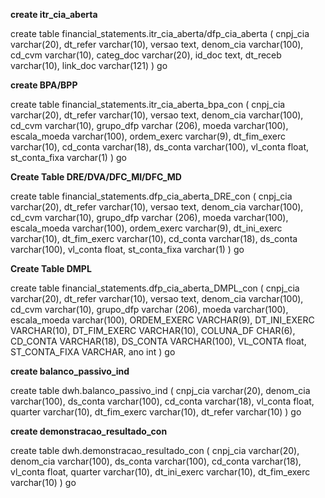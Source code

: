 **create itr_cia_aberta**

create table financial_statements.itr_cia_aberta/dfp_cia_aberta
(
   	cnpj_cia varchar(20),
	dt_refer varchar(10),
	versao text,
	denom_cia varchar(100),
   	cd_cvm varchar(10),
	categ_doc varchar(20),
	id_doc text,
	dt_receb varchar(10),
	link_doc varchar(121)
)
go

**create BPA/BPP**

create table financial_statements.itr_cia_aberta_bpa_con
(
    cnpj_cia varchar(20),
    dt_refer varchar(10),
	versao text,
	denom_cia varchar(100),
    cd_cvm varchar(10),
	grupo_dfp varchar (206),
	moeda varchar(100),
	escala_moeda varchar(100),
	ordem_exerc varchar(9),
	dt_fim_exerc varchar(10),
	cd_conta varchar(18),
    ds_conta varchar(100),
	vl_conta float,
	st_conta_fixa varchar(1)
)
go

**Create Table DRE/DVA/DFC_MI/DFC_MD**


create table financial_statements.dfp_cia_aberta_DRE_con
(
	cnpj_cia varchar(20),
    dt_refer varchar(10),
	versao text,
	denom_cia varchar(100),
    cd_cvm varchar(10),
	grupo_dfp varchar (206),
	moeda varchar(100),
	escala_moeda varchar(100),
	ordem_exerc varchar(9),
	dt_ini_exerc varchar(10),
	dt_fim_exerc varchar(10),
	cd_conta varchar(18),
    ds_conta varchar(100),
	vl_conta float,
	st_conta_fixa varchar(1)
)
go

**Create Table DMPL**

create table financial_statements.dfp_cia_aberta_DMPL_con
(
    cnpj_cia varchar(20),
    dt_refer varchar(10),
	versao text,
	denom_cia varchar(100),
    cd_cvm varchar(10),
	grupo_dfp varchar (206),
	moeda varchar(100),
	escala_moeda varchar(100),
	ORDEM_EXERC VARCHAR(9),
	DT_INI_EXERC VARCHAR(10),
	DT_FIM_EXERC VARCHAR(10),
	COLUNA_DF CHAR(6),
	CD_CONTA VARCHAR(18),
	DS_CONTA VARCHAR(100),
	VL_CONTA float,
	ST_CONTA_FIXA VARCHAR,
	ano int
)
go


**create balanco_passivo_ind**


create table dwh.balanco_passivo_ind
(
	cnpj_cia varchar(20),
	denom_cia varchar(100),
	ds_conta varchar(100),
	cd_conta varchar(18),
	vl_conta float,
	quarter varchar(10),
	dt_fim_exerc varchar(10),
	dt_refer varchar(10)
)
go

**create demonstracao_resultado_con**

create table dwh.demonstracao_resultado_con
(
	cnpj_cia varchar(20),
	denom_cia varchar(100),
	ds_conta varchar(100),
	cd_conta varchar(18),
	vl_conta float,
	quarter varchar(10),
	dt_ini_exerc varchar(10),
	dt_fim_exerc varchar(10)
)
go